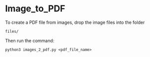 # Image_to_PDF

To create a PDF file from images, drop the image files into the folder

`files/`


Then run the command:

```python3 images_2_pdf.py <pdf_file_name>```
